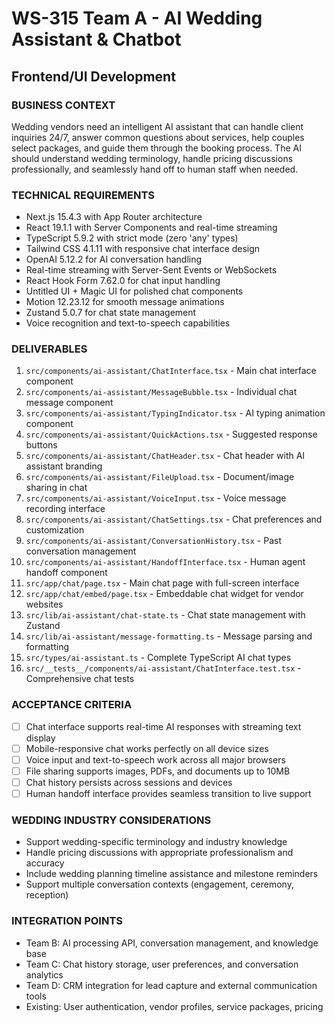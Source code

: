 # WS-315 Team A - AI Wedding Assistant & Chatbot
## Frontend/UI Development

### BUSINESS CONTEXT
Wedding vendors need an intelligent AI assistant that can handle client inquiries 24/7, answer common questions about services, help couples select packages, and guide them through the booking process. The AI should understand wedding terminology, handle pricing discussions professionally, and seamlessly hand off to human staff when needed.

### TECHNICAL REQUIREMENTS
- Next.js 15.4.3 with App Router architecture
- React 19.1.1 with Server Components and real-time streaming
- TypeScript 5.9.2 with strict mode (zero 'any' types)
- Tailwind CSS 4.1.11 with responsive chat interface design
- OpenAI 5.12.2 for AI conversation handling
- Real-time streaming with Server-Sent Events or WebSockets
- React Hook Form 7.62.0 for chat input handling
- Untitled UI + Magic UI for polished chat components
- Motion 12.23.12 for smooth message animations
- Zustand 5.0.7 for chat state management
- Voice recognition and text-to-speech capabilities

### DELIVERABLES
1. `src/components/ai-assistant/ChatInterface.tsx` - Main chat interface component
2. `src/components/ai-assistant/MessageBubble.tsx` - Individual chat message component
3. `src/components/ai-assistant/TypingIndicator.tsx` - AI typing animation component
4. `src/components/ai-assistant/QuickActions.tsx` - Suggested response buttons
5. `src/components/ai-assistant/ChatHeader.tsx` - Chat header with AI assistant branding
6. `src/components/ai-assistant/FileUpload.tsx` - Document/image sharing in chat
7. `src/components/ai-assistant/VoiceInput.tsx` - Voice message recording interface
8. `src/components/ai-assistant/ChatSettings.tsx` - Chat preferences and customization
9. `src/components/ai-assistant/ConversationHistory.tsx` - Past conversation management
10. `src/components/ai-assistant/HandoffInterface.tsx` - Human agent handoff component
11. `src/app/chat/page.tsx` - Main chat page with full-screen interface
12. `src/app/chat/embed/page.tsx` - Embeddable chat widget for vendor websites
13. `src/lib/ai-assistant/chat-state.ts` - Chat state management with Zustand
14. `src/lib/ai-assistant/message-formatting.ts` - Message parsing and formatting
15. `src/types/ai-assistant.ts` - Complete TypeScript AI chat types
16. `src/__tests__/components/ai-assistant/ChatInterface.test.tsx` - Comprehensive chat tests

### ACCEPTANCE CRITERIA
- [ ] Chat interface supports real-time AI responses with streaming text display
- [ ] Mobile-responsive chat works perfectly on all device sizes
- [ ] Voice input and text-to-speech work across all major browsers
- [ ] File sharing supports images, PDFs, and documents up to 10MB
- [ ] Chat history persists across sessions and devices
- [ ] Human handoff interface provides seamless transition to live support

### WEDDING INDUSTRY CONSIDERATIONS
- Support wedding-specific terminology and industry knowledge
- Handle pricing discussions with appropriate professionalism and accuracy
- Include wedding planning timeline assistance and milestone reminders
- Support multiple conversation contexts (engagement, ceremony, reception)

### INTEGRATION POINTS
- Team B: AI processing API, conversation management, and knowledge base
- Team C: Chat history storage, user preferences, and conversation analytics
- Team D: CRM integration for lead capture and external communication tools
- Existing: User authentication, vendor profiles, service packages, pricing
